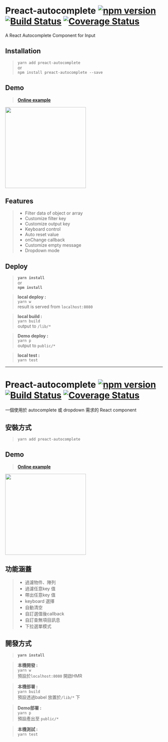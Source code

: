 # Preact-autocomplete [![npm version](https://img.shields.io/npm/v/preact-autocomplete.svg?style=flat-square)](https://www.npmjs.com/package/preact-autocomplete) [![Build Status](https://travis-ci.org/jimmy1217/React-AutoComplete.svg?branch=master)](https://travis-ci.org/jimmy1217/React-AutoComplete) [![Coverage Status](https://coveralls.io/repos/github/jimmy1217/React-AutoComplete/badge.svg?branch=master)](https://coveralls.io/github/jimmy1217/React-AutoComplete?branch=master)
A React Autocomplete Component for Input



## Installation 


>```yarn add preact-autocomplete```<br/>
>or<br/>
>```npm install preact-autocomplete --save```<br/>


## Demo 
>**[Online example](https://jimmy1217.github.io/React-AutoComplete/)**

<img src="https://giant.gfycat.com/DapperTenderHogget.gif" width="258" >


## Features 
>- Filter data of object or array 
>- Customize filter key
>- Customize output key
>- Keyboard control
>- Auto reset value 
>- onChange callback
>- Customize empty message
>- Dropdown mode



## Deploy
>**```yarn install```**<br/>
>or<br/>
>**```npm install```**<br/>

>**local deploy :**  
>```yarn w```<br/>
>result is served from ```localhost:8080```

>**local build :**  
>```yarn build```<br/>
>output to ```/lib/*```

>**Demo deploy :**  
>```yarn p```<br/>
>output to ```public/*```

>**local test :**  
>```yarn test```<br/>

---
# Preact-autocomplete [![npm version](https://img.shields.io/npm/v/preact-autocomplete.svg?style=flat-square)](https://www.npmjs.com/package/preact-autocomplete) [![Build Status](https://travis-ci.org/jimmy1217/React-AutoComplete.svg?branch=master)](https://travis-ci.org/jimmy1217/React-AutoComplete) [![Coverage Status](https://coveralls.io/repos/github/jimmy1217/React-AutoComplete/badge.svg?branch=master)](https://coveralls.io/github/jimmy1217/React-AutoComplete?branch=master)
一個使用於 autocomplete 或 dropdown 需求的 React component



## 安裝方式


>```yarn add preact-autocomplete```


## Demo 
>**[Online example](https://jimmy1217.github.io/React-AutoComplete/)**

<img src="https://giant.gfycat.com/DapperTenderHogget.gif" width="258" >


## 功能涵蓋
>- 過濾物件、陣列
>- 過濾任意key 值
>- 帶出任意key 值
>- keyboard 選擇
>- 自動清空 
>- 自訂選值後callback
>- 自訂查無項目訊息
>- 下拉選單模式



## 開發方式
>**```yarn install```**<br/>

>**本機開發 :**  
>```yarn w```<br/>
>預設於```localhost:8080``` 開啟HMR

>**本機部署 :**  
>```yarn build```<br/>
>預設透過babel 放置於```/lib/*``` 下

>**Demo部署 :**  
>```yarn p```<br/>
>預設產出至 ```public/*```

>**本機測試 :**  
>```yarn test```<br/>
